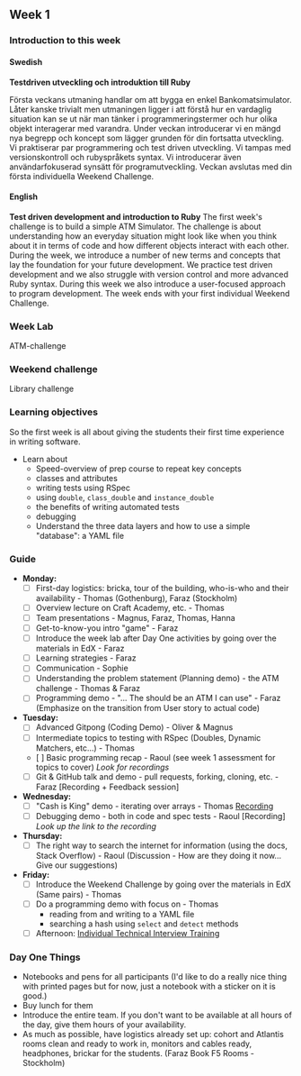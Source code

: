 ## Week 1
### Introduction to this week

#### Swedish
**Testdriven utveckling och introduktion till Ruby**

Första veckans utmaning handlar om att bygga en enkel Bankomatsimulator. Låter kanske trivialt men utmaningen ligger i att förstå hur en vardaglig situation kan se ut när man tänker i programmeringstermer och hur olika objekt interagerar med varandra. Under veckan introducerar vi en mängd nya begrepp och koncept som lägger grunden för din fortsatta utveckling. Vi praktiserar par programmering och test driven utveckling. Vi tampas med versionskontroll och rubyspråkets syntax. Vi introducerar även användarfokuserad synsätt för programutveckling. Veckan avslutas med din första individuella Weekend Challenge.

#### English
**Test driven development and introduction to Ruby**
The first week's challenge is to build a simple ATM Simulator. The challenge is about understanding how an everyday situation might look like when you think about it in terms of code and how different objects interact with each other. During the week, we introduce a number of new terms and concepts that lay the foundation for your future development. We practice test driven development and we also struggle with version control and more advanced Ruby syntax. During this week we also introduce a user-focused approach to program development. The week ends with your first individual Weekend Challenge.

### Week Lab
ATM-challenge

### Weekend challenge
Library challenge

### Learning objectives
So the first week is all about giving the students their first time experience in writing software.
* Learn about
  - Speed-overview of prep course to repeat key concepts
  - classes and attributes
  - writing tests using RSpec
  - using `double`, `class_double` and `instance_double`
  - the benefits of writing automated tests
  - debugging
  - Understand the three data layers and how to use a simple "database": a YAML file

### Guide
- **Monday:**
  - [ ] First-day logistics: bricka, tour of the building, who-is-who and their availability - Thomas (Gothenburg), Faraz (Stockholm)
  - [ ] Overview lecture on Craft Academy, etc. - Thomas
  - [ ] Team presentations - Magnus, Faraz, Thomas, Hanna
  - [ ] Get-to-know-you intro "game" - Faraz
  - [ ] Introduce the week lab after Day One activities by going over the materials in EdX - Faraz
  - [ ] Learning strategies - Faraz
  - [ ] Communication - Sophie
  - [ ] Understanding the problem statement (Planning demo) - the ATM challenge - Thomas & Faraz
  - [ ] Programming demo - "... The should be an ATM I can use" - Faraz (Emphasize on the transition from User story to actual code)
- **Tuesday:**
  - [ ] Advanced Gitpong (Coding Demo) - Oliver & Magnus
  - [ ] Intermediate topics to testing with RSpec (Doubles, Dynamic Matchers, etc...) - Thomas 
  - [ ] Basic programming recap - Raoul (see week 1 assessment for topics to cover) _Look for recordings_
  - [ ] Git & GitHub talk and demo - pull requests, forking, cloning, etc. - Faraz [Recording + Feedback session]
- **Wednesday:**
  - [ ] "Cash is King" demo - iterating over arrays - Thomas [Recording](https://youtu.be/8Rm0YrVicIc)
  - [ ] Debugging demo - both in code and spec tests - Raoul [Recording] _Look up the link to the recording_
- **Thursday:**
  - [ ] The right way to search the internet for information (using the docs, Stack Overflow) - Raoul (Discussion - How are they doing it now... Give our suggestions)
- **Friday:**
  - [ ] Introduce the Weekend Challenge by going over the materials in EdX (Same pairs) - Thomas
  - [ ] Do a programming demo with focus on - Thomas
    - reading from and writing to a YAML file
    - searching a hash using `select` and `detect` methods
  - [ ] Afternoon: [Individual Technical Interview Training](../miscellaneous/assessments/week_1_assessment.md)

### Day One Things
- Notebooks and pens for all participants (I'd like to do a really nice thing with printed pages but for now, just a notebook with a sticker on it is good.)
- Buy lunch for them
- Introduce the entire team. If you don't want to be available at all hours of the day, give them hours of your availability.
- As much as possible, have logistics already set up: cohort and Atlantis rooms clean and ready to work in, monitors and cables ready, headphones, brickar for the students. (Faraz Book F5 Rooms - Stockholm)
